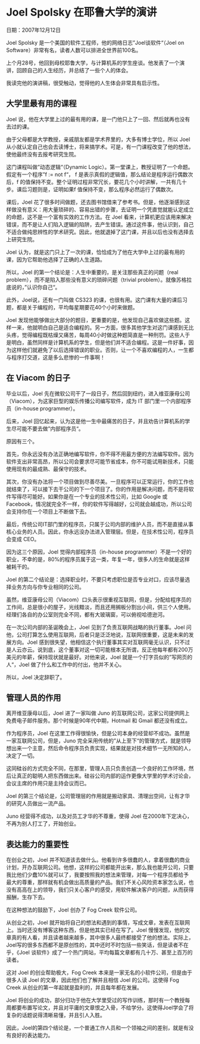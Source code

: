 # Joel Spolsky 在耶鲁大学的演讲

日期：2007年12月12日

Joel Spolsky 是一个美国的软件工程师，他的网络日志”Joel谈软件“（Joel on Software）非常有名，读者人数可以排进全世界前100名。

上个月28号，他回到母校耶鲁大学，与计算机系的学生座谈。他发表了一个演讲，回顾自己的人生经历，并总结了一些个人的体会。

我读完他的演讲稿，很受触动，觉得他的人生体会非常具有启示性。

## 大学里最有用的课程

Joel 说，他在大学里上过的最有用的课，是一门他只上了一回、然后就再也没有去过的课。

由于父母都是大学教授，亲戚朋友都是学术界里的，大多有博士学位，所以 Joel 从小就认定自己也会去读博士，将来搞学术。可是，有一门课程改变了他的想法，使他最终没有去报考研究生院。

这门课程叫做”动态逻辑“（Dynamic Logic）。第一堂课上，教授证明了一个命题。假定有一个程序”f := not f“， f 是表示真假的逻辑值，那么结论是程序运行偶数次后，f 的值保持不变。整个证明过程非常冗长，要花几个小时讲解，一共有几十步。课后习题则是，证明如果f 值保持不变，那么程序必然运行了偶数次。

课后，Joel 花了很多时间做题，还去图书馆借来了参考书。但是，他逐渐感到这样做没有意义：用大量琐碎的、容易出错的步骤，去证明一个凭直觉就能认定成立的命题，这不是一个富有实效的工作方法。在 Joel 看来，计算机更应该用来解决错误，而不是让人们陷入逻辑的陷阱，去产生错误。通过这件事，他认识到，自己不适合做纯思辨性的学术研究。因此，他就退掉了这门课，并且以后也没有选择去上研究生院。

Joel 认为，就是这门只上了一次的课，恰恰成为了他在大学中上过的最有用的课，因为它帮助他选择了正确的人生道路。

所以，Joel 的第一个结论是：人生中重要的，是关注那些真正的问题（real problem），而不是陷入那些没有意义的琐碎问题（trivial problem）。就像苏格拉底说的，”认识你自己“。

此外，Joel说，还有一门叫做 CS323 的课，也很有用。这门课有大量的课后习题，都是关于编程的，平均每星期要花40个小时来做题。

Joel 发现他能够做出大部分的题目，更重要的是，他发现自己喜欢做这些题。这样一来，他就明白自己是适合编程的。另一方面，很多其他学生对这门课感到无比头疼，觉得编程既枯燥又痛苦，每周40小时做这种题简直是一种刑罚。这些人于是明白，虽然同样是计算机系的学生，但是他们并不适合编程。这是一件好事，因为这样他们就避免了以后选择错误的职业。否则，让一个不喜欢编程的人，一生都与程序打交道，这是多么悲惨的一件事啊！

## 在 Viacom 的日子

毕业以后，Joel 先在微软公司干了一段日子，然后回到纽约，进入维亚康母公司（Viacom），为这家巨型的娱乐传播公司编写软件，成为 IT 部门里一个内部程序员（in-house programmer）。

后来，Joel 回忆起来，认为这是他一生中最痛苦的日子，并且劝告计算机系的学生尽可能不要去做”内部程序员“。

原因有三个。

首先，你永远没有办法正确地编写软件，你不得不用最方便的方法编写软件。因为软件支出非常高昂，所以公司会要求尽可能节省成本，你不可能试用新技术，只能使用现有的最成熟、最保守的技术。

其次，你没有办法将一个项目做到尽善尽美。一旦程序可以正常运行，你的工作也就结束了，可以接下去干公司的下一个项目了。你的作用是解决问题，而不是将软件写得尽可能好。如果你是在一个专业的技术性公司，比如 Google 或 Facebook，情况就完全不一样，你的软件写得越好，公司就会越成功，所以公司会支持你在一个项目上不断做下去。

最后，传统公司IT部门里的程序员，只属于公司内部的维护人员，而不是直接从事核心业务的人员。因此，你永远没办法进入管理层。但是，在技术性公司，程序员会变成 CEO。

因为这三个原因，Joel 觉得内部程序员（in-house programmer）不是一个好的职业，不幸的是，80%的程序员属于这一类，年复一年，很多人的生命就是这样被耗干的。

Joel 的第二个结论是：选择职业时，不要只考虑职位是否专业对口，应该尽量选择业务方向与你专业相同的公司。

虽然，维亚康母公司（Viacom）口头表示很重视互联网，但是，分配给程序员的工作间，总是很小的屋子，光线黯淡，而且还用搁板分割出小间，供三个人使用。经理们各自的办公室则完全不同，都有大玻璃窗，可以俯视哈德逊河。

在一次公司内部的圣诞晚会上，Joel 见到了负责互联网战略的执行董事。Joel 问他，公司打算怎么使用互联网，后者只是泛泛地说，互联网很重要，这是未来的发展方向。Joel 感到很失望，他相信这个执行董事其实对互联网毫无认识，只不过是人云亦云。说到底，这个董事对这一切可能根本无所谓，反正他每年都有200万美元的年薪，保持现状就是最好。对他来说，Joel 就是一个打字员似的”写网页的人“，Joel 做了什么和工作中的付出，他并不关心。

所以，Joel 决定辞职了。

## 管理人员的作用

离开维亚康母以后，Joel 进了一家叫做 Juno 的互联网公司，这家公司提供网上免费电子邮件服务。那个时候是90年代中期，Hotmail 和 Gmail 都还没有成立。

作为程序员，Joel 在这里工作得很愉快，但是公司本身的经营却不成功。虽然是一家互联网公司，但是，Juno 完全采用传统的”从上至下“的管理方式，就是领导想出来一个主意，然后命令程序员负责实现，结果就是对技术细节一无所知的人，决定了一切。

这同硅谷的方式完全不同，在那里，管理人员只负责创造一个良好的工作环境，然后让真正的聪明人把东西做出来。硅谷公司内部的运作更像大学里的学术讨论会，会议主席的作用只是主持会议而已。

Joel 的第三个结论是，公司管理层的作用就是搬动家具、清理出空间，让有才华的研究人员做出一流产品。

Juno 经营得不成功，以及对员工才华的不尊重，使得 Joel 在2000年下定决心，不再为别人打工了，开始创业。

## 表达能力的重要性

在创业之初，Joel 并不知道该去做什么。他看到许多很蠢的人，拿着很蠢的商业计划，开办互联网公司。他想，这样的公司都能开出来，那么我也能开公司，只要我比他们少蠢10%就可以了，我要按照我的想法来管理，对每一个程序员都给予最大的尊重，那样就有机会做出高质量的产品。我们不关心风险资本家怎么说，也没有高高在上的领导，我们只关心客户的感受，用软件解决客户的问题，从而获得报酬，生存下去。

在这种想法的鼓励下，Joel 创办了 Fog Creek 软件公司。

从创业之初，Joel 就开始将自己的想法和遇到的事情，写成文章，发表在互联网上。当时还没有博客这种东西，但是他其实已经在写了。Joel 慢慢发现，他的文章真的有人看，并且读者越来越多，其中很多人最终都接受了他的想法。实际上，Joel写的很多东西都不是原创性的，其中还时不时包括一些笑话，但是读者不在乎，《Joel 谈软件》成了一个热门网站，平均每篇文章都有几十万、甚至上百万的读者。

这对 Joel 的创业帮助极大，Fog Creek 本来是一家无名的小软件公司，但是由于很多人读 Joel 的文章，因此他们也了解并且相信 Joel 的公司。这使得 Fog Creek 从创业的第一年起就是盈利的，并且每年都在发展。

Joel 将创业的成功，部分归功于他在大学里受过的写作训练，那时有一个教授每周都要布置写论文，并且对平庸的文章恨之入骨，不给学分。这使得Joel学会了将复杂的话题说得清晰易懂，并且引人入胜。

因此，Joel的第四个结论是，一个普通工作人员和一个领袖之间的差别，就是有没有良好的表达能力。

